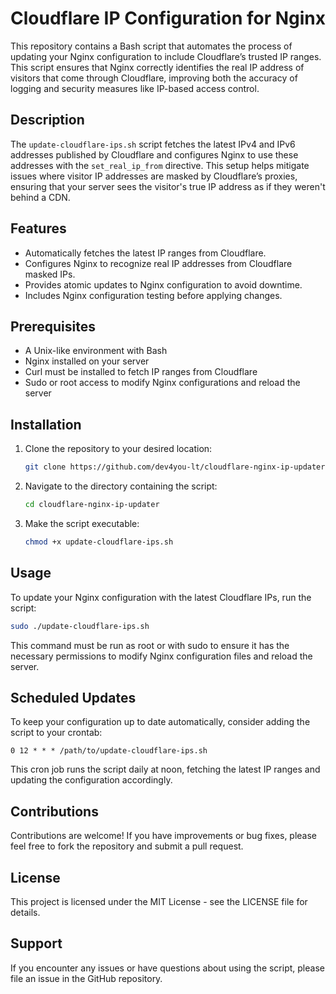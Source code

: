 
# Cloudflare IP Configuration for Nginx

This repository contains a Bash script that automates the process of updating your Nginx configuration to include Cloudflare’s trusted IP ranges. This script ensures that Nginx correctly identifies the real IP address of visitors that come through Cloudflare, improving both the accuracy of logging and security measures like IP-based access control.

## Description

The `update-cloudflare-ips.sh` script fetches the latest IPv4 and IPv6 addresses published by Cloudflare and configures Nginx to use these addresses with the `set_real_ip_from` directive. This setup helps mitigate issues where visitor IP addresses are masked by Cloudflare’s proxies, ensuring that your server sees the visitor's true IP address as if they weren't behind a CDN.

## Features

- Automatically fetches the latest IP ranges from Cloudflare.
- Configures Nginx to recognize real IP addresses from Cloudflare masked IPs.
- Provides atomic updates to Nginx configuration to avoid downtime.
- Includes Nginx configuration testing before applying changes.

## Prerequisites

- A Unix-like environment with Bash
- Nginx installed on your server
- Curl must be installed to fetch IP ranges from Cloudflare
- Sudo or root access to modify Nginx configurations and reload the server

## Installation

1. Clone the repository to your desired location:
   ```bash
   git clone https://github.com/dev4you-lt/cloudflare-nginx-ip-updater.git
   ```
2. Navigate to the directory containing the script:
   ```bash
   cd cloudflare-nginx-ip-updater
   ```
3. Make the script executable:
   ```bash
   chmod +x update-cloudflare-ips.sh
   ```

## Usage

To update your Nginx configuration with the latest Cloudflare IPs, run the script:
```bash
sudo ./update-cloudflare-ips.sh
```
This command must be run as root or with sudo to ensure it has the necessary permissions to modify Nginx configuration files and reload the server.

## Scheduled Updates

To keep your configuration up to date automatically, consider adding the script to your crontab:
```cron
0 12 * * * /path/to/update-cloudflare-ips.sh
```
This cron job runs the script daily at noon, fetching the latest IP ranges and updating the configuration accordingly.

## Contributions

Contributions are welcome! If you have improvements or bug fixes, please feel free to fork the repository and submit a pull request.

## License

This project is licensed under the MIT License - see the LICENSE file for details.

## Support

If you encounter any issues or have questions about using the script, please file an issue in the GitHub repository.

